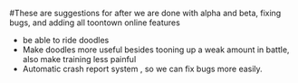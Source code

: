 #These are suggestions for after we are done with alpha and beta, fixing bugs, and adding all toontown online features

- be able to ride doodles
- Make doodles more useful besides tooning up a weak amount in battle, also make training less painful
- Automatic crash report system , so we can fix bugs more easily.
